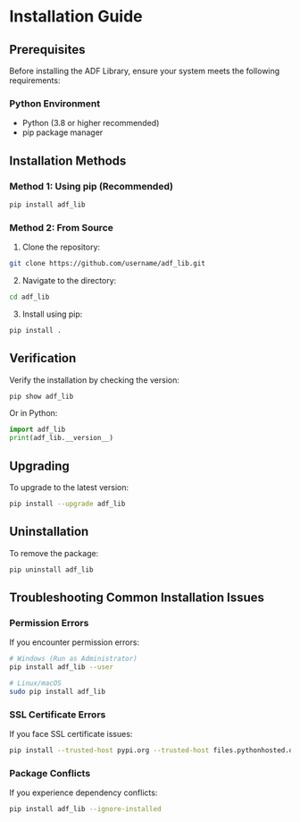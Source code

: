 # Installation Guide

## Prerequisites

Before installing the ADF Library, ensure your system meets the following requirements:

### Python Environment
- Python (3.8 or higher recommended)
- pip package manager

## Installation Methods

### Method 1: Using pip (Recommended)

```bash
pip install adf_lib
```

### Method 2: From Source

1. Clone the repository:
```bash
git clone https://github.com/username/adf_lib.git
```

2. Navigate to the directory:
```bash
cd adf_lib
```

3. Install using pip:
```bash
pip install .
```

## Verification

Verify the installation by checking the version:

```bash
pip show adf_lib
```

Or in Python:

```python
import adf_lib
print(adf_lib.__version__)
```

## Upgrading

To upgrade to the latest version:

```bash
pip install --upgrade adf_lib
```

## Uninstallation

To remove the package:

```bash
pip uninstall adf_lib
```

## Troubleshooting Common Installation Issues

### Permission Errors
If you encounter permission errors:

```bash
# Windows (Run as Administrator)
pip install adf_lib --user

# Linux/macOS
sudo pip install adf_lib
```

### SSL Certificate Errors
If you face SSL certificate issues:

```bash
pip install --trusted-host pypi.org --trusted-host files.pythonhosted.org adf_lib
```

### Package Conflicts
If you experience dependency conflicts:

```bash
pip install adf_lib --ignore-installed
```